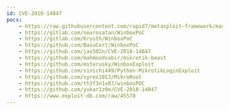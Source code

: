 ```yaml
---
id: CVE-2018-14847
pocs:
    - https://raw.githubusercontent.com/rapid7/metasploit-framework/master/modules/auxiliary/gather/mikrotik_winbox_fileread.py
    - https://gitlab.com/neurosatan/WinboxPoC
    - https://gitlab.com/Krusth/WinboxPoC
    - https://github.com/BasuCert/WinboxPoC
    - https://github.com/jas502n/CVE-2018-14847
    - https://github.com/mahmoodsabir/mikrotik-beast
    - https://github.com/msterusky/WinboxExploit
    - https://github.com/sinichi449/Python-MikrotikLoginExploit
    - https://github.com/syrex1013/MikroRoot
    - https://github.com/th3f3n1x87/winboxPOC
    - https://github.com/yukar1z0e/CVE-2018-14847
    - https://www.exploit-db.com/raw/45578
---
```

